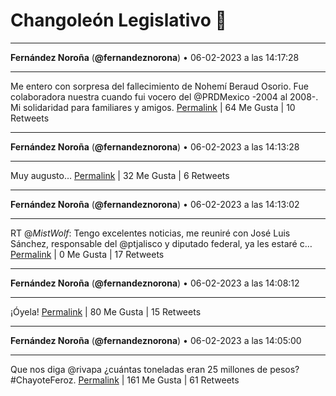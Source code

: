 # Changoleón Legislativo 🙈
*****
**Fernández Noroña** (**@fernandeznorona**) • 06-02-2023 a las 14:17:28
*****
Me entero con sorpresa del fallecimiento de Nohemí Beraud Osorio. Fue colaboradora nuestra cuando fui vocero del @PRDMexico -2004 al 2008-. Mi solidaridad para familiares y amigos.
[Permalink](https://twitter.com/fernandeznorona/status/1622721161519050753) | 64 Me Gusta | 10 Retweets
*****
**Fernández Noroña** (**@fernandeznorona**) • 06-02-2023 a las 14:13:28
*****
Muy augusto…
[Permalink](https://twitter.com/fernandeznorona/status/1622720155188105216) | 32 Me Gusta | 6 Retweets
*****
**Fernández Noroña** (**@fernandeznorona**) • 06-02-2023 a las 14:13:02
*****
RT @_MistWolf_: Tengo excelentes noticias, me reuniré con José Luis Sánchez, responsable del @ptjalisco y diputado federal, ya les estaré c…
[Permalink](https://twitter.com/fernandeznorona/status/1622720046278799361) | 0 Me Gusta | 17 Retweets
*****
**Fernández Noroña** (**@fernandeznorona**) • 06-02-2023 a las 14:08:12
*****
¡Óyela!
[Permalink](https://twitter.com/fernandeznorona/status/1622718829490212864) | 80 Me Gusta | 15 Retweets
*****
**Fernández Noroña** (**@fernandeznorona**) • 06-02-2023 a las 14:05:00
*****
Que nos diga @rivapa ¿cuántas toneladas eran 25 millones de pesos? #ChayoteFeroz.
[Permalink](https://twitter.com/fernandeznorona/status/1622718023798001665) | 161 Me Gusta | 61 Retweets